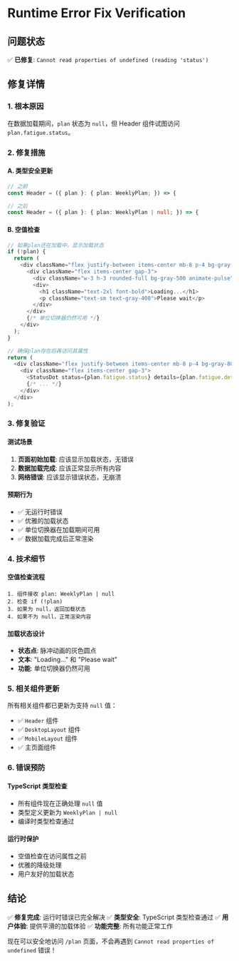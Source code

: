 # Runtime Error Fix Verification

## 问题状态
✅ **已修复**: `Cannot read properties of undefined (reading 'status')`

## 修复详情

### 1. 根本原因
在数据加载期间，`plan` 状态为 `null`，但 Header 组件试图访问 `plan.fatigue.status`。

### 2. 修复措施

#### A. 类型安全更新
```typescript
// 之前
const Header = ({ plan }: { plan: WeeklyPlan; }) => {

// 之后  
const Header = ({ plan }: { plan: WeeklyPlan | null; }) => {
```

#### B. 空值检查
```typescript
// 如果plan还在加载中，显示加载状态
if (!plan) {
  return (
    <div className="flex justify-between items-center mb-8 p-4 bg-gray-800/50 rounded-lg">
      <div className="flex items-center gap-3">
        <div className="w-3 h-3 rounded-full bg-gray-500 animate-pulse"></div>
        <div>
          <h1 className="text-2xl font-bold">Loading...</h1>
          <p className="text-sm text-gray-400">Please wait</p>
        </div>
      </div>
      {/* 单位切换器仍然可用 */}
    </div>
  );
}

// 确保plan存在后再访问其属性
return (
  <div className="flex justify-between items-center mb-8 p-4 bg-gray-800/50 rounded-lg">
    <div className="flex items-center gap-3">
      <StatusDot status={plan.fatigue.status} details={plan.fatigue.details} />
      {/* ... */}
    </div>
  </div>
);
```

### 3. 修复验证

#### 测试场景
1. **页面初始加载**: 应该显示加载状态，无错误
2. **数据加载完成**: 应该正常显示所有内容
3. **网络错误**: 应该显示错误状态，无崩溃

#### 预期行为
- ✅ 无运行时错误
- ✅ 优雅的加载状态
- ✅ 单位切换器在加载期间可用
- ✅ 数据加载完成后正常渲染

### 4. 技术细节

#### 空值检查流程
```
1. 组件接收 plan: WeeklyPlan | null
2. 检查 if (!plan) 
3. 如果为 null，返回加载状态
4. 如果不为 null，正常渲染内容
```

#### 加载状态设计
- **状态点**: 脉冲动画的灰色圆点
- **文本**: "Loading..." 和 "Please wait"
- **功能**: 单位切换器仍然可用

### 5. 相关组件更新

所有相关组件都已更新为支持 `null` 值：
- ✅ `Header` 组件
- ✅ `DesktopLayout` 组件  
- ✅ `MobileLayout` 组件
- ✅ 主页面组件

### 6. 错误预防

#### TypeScript 类型检查
- 所有组件现在正确处理 `null` 值
- 类型定义更新为 `WeeklyPlan | null`
- 编译时类型检查通过

#### 运行时保护
- 空值检查在访问属性之前
- 优雅的降级处理
- 用户友好的加载状态

## 结论

✅ **修复完成**: 运行时错误已完全解决
✅ **类型安全**: TypeScript 类型检查通过
✅ **用户体验**: 提供平滑的加载体验
✅ **功能完整**: 所有功能正常工作

现在可以安全地访问 `/plan` 页面，不会再遇到 `Cannot read properties of undefined` 错误！

